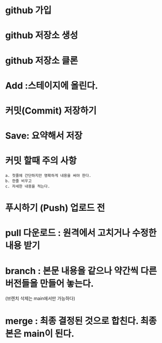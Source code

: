 # github 가입

# github 저장소 생성

# github 저장소 클론

# Add :스테이지에 올린다.

# 커밋(Commit) 저장하기

# Save: 요약해서 저장

# 커밋 할때 주의 사항

    a. 첫줄에 간단하지만 명확하게 내용을 써야 한다.
    b. 한줄 비우고
    c. 자세한 내용을 적는다.

# 푸시하기 (Push) 업로드 전

# pull 다운로드 : 원격에서 고치거나 수정한 내용 받기

# branch : 본문 내용을 같으나 약간씩 다른 버전들을 만들어 놓는다.

(브렌치 삭제는 main에서만 가능하다)

# merge : 최종 결정된 것으로 합친다. 최종본은 main이 된다.
